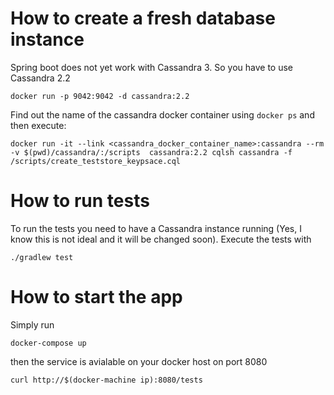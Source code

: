 # How to create a fresh database instance
Spring boot does not yet work with Cassandra 3. So you have to use Cassandra 2.2


```
docker run -p 9042:9042 -d cassandra:2.2
```

Find out the name of the cassandra docker container using `docker ps` and then execute:

```
docker run -it --link <cassandra_docker_container_name>:cassandra --rm -v $(pwd)/cassandra/:/scripts  cassandra:2.2 cqlsh cassandra -f /scripts/create_teststore_keypsace.cql
```

# How to run tests
To run the tests you need to have a Cassandra instance running (Yes, I know this is not ideal and it will be changed soon).
Execute the tests with

```
./gradlew test
````

# How to start the app
Simply run
```
docker-compose up
```
then the service is avialable on your docker host on port 8080

```
curl http://$(docker-machine ip):8080/tests
```